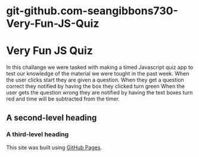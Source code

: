 # git-github.com-seangibbons730-Very-Fun-JS-Quiz 
# Very Fun JS Quiz
In this challange we were tasked with making a timed Javascript quiz app to test our knowledge of the material we were tought in the past week.
When the user clicks start they are given a question. When they get a question correct they notified by having the box they clicked turn green
When the user gets the question wrong they are notified by having the text boxes turn red and time will be subtracted from the timer.

## A second-level heading
### A third-level heading

This site was built using [GitHub Pages](https://pages.github.com/).
